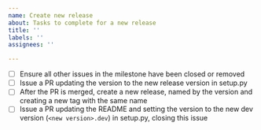 ```yaml
---
name: Create new release
about: Tasks to complete for a new release
title: ''
labels: ''
assignees: ''

---
```


- [ ] Ensure all other issues in the milestone have been closed or removed
- [ ] Issue a PR updating the version to the new release version in setup.py
- [ ] After the PR is merged, create a new release, named by the version and creating a new tag with the same name
- [ ] Issue a PR updating the README and setting the version to the new dev version (`<new version>.dev`) in setup.py, closing this issue
